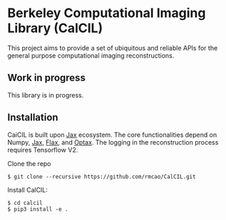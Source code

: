 # Berkeley Computational Imaging Library (CalCIL)

This project aims to provide a set of ubiquitous and reliable APIs for the general purpose computational imaging reconstructions. 

## Work in progress
This library is in progress. 

## Installation
CaiCIL is built upon [Jax](https://github.com/google/jax) ecosystem. The core functionalities depend on Numpy, [Jax](https://github.com/google/jax), [Flax](https://github.com/google/flax), and [Optax](https://github.com/deepmind/optax). The logging in the reconstruction process requires Tensorflow V2.


Clone the repo

    $ git clone --recursive https://github.com/rmcao/CalCIL.git

Install CalCIL:

    $ cd calcil
    $ pip3 install -e .

